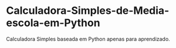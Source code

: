 # Calculadora-Simples-de-Media-escola-em-Python
Calculadora Simples baseada em Python apenas para aprendizado.
